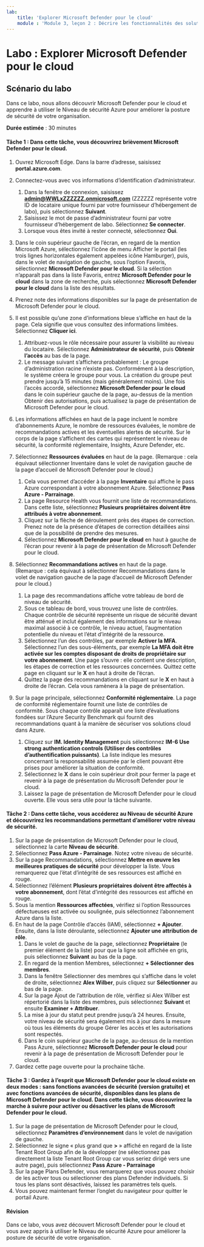 ```yaml
---
lab:
    title: 'Explorer Microsoft Defender pour le cloud'
    module : 'Module 3, leçon 2 : Décrire les fonctionnalités des solutions de sécurité Microsoft : Décrire les fonctionnalités de gestion de la sécurité d’Azure'
---
```


# Labo : Explorer Microsoft Defender pour le cloud

## Scénario du labo
Dans ce labo, nous allons découvrir Microsoft Defender pour le cloud et apprendre à utiliser le Niveau de sécurité Azure pour améliorer la posture de sécurité de votre organisation.

**Durée estimée** : 30 minutes

#### Tâche 1 : Dans cette tâche, vous découvrirez brièvement Microsoft Defender pour le cloud.
1.	Ouvrez Microsoft Edge. Dans la barre d’adresse, saisissez **portal.azure.com**.

1. Connectez-vous avec vos informations d’identification d’administrateur.
    1. Dans la fenêtre de connexion, saisissez **admin@WWLxZZZZZZ.onmicrosoft.com** (ZZZZZZ représente votre ID de locataire unique fourni par votre fournisseur d’hébergement de labo), puis sélectionnez **Suivant**.
    1. Saisissez le mot de passe d’administrateur fourni par votre fournisseur d’hébergement de labo. Sélectionnez **Se connecter**.
    1. Lorsque vous êtes invité à rester connecté, sélectionnez **Oui**.

1. Dans le coin supérieur gauche de l’écran, en regard de la mention Microsoft Azure, sélectionnez l’icône de menu Afficher le portail (les trois lignes horizontales également appelées icône Hamburger), puis, dans le volet de navigation de gauche, sous l’option Favoris, sélectionnez **Microsoft Defender pour le cloud**.  Si la sélection n’apparaît pas dans la liste Favoris, entrez **Microsoft Defender pour le cloud** dans la zone de recherche, puis sélectionnez **Microsoft Defender pour le cloud** dans la liste des résultats.

1. Prenez note des informations disponibles sur la page de présentation de Microsoft Defender pour le cloud.  

1. Il est possible qu’une zone d’informations bleue s’affiche en haut de la page. Cela signifie que vous consultez des informations limitées.  Sélectionnez **Cliquer ici**.
    1. Attribuez-vous le rôle nécessaire pour assurer la visibilité au niveau du locataire.  Sélectionnez **Administrateur de sécurité**, puis **Obtenir l’accès** au bas de la page.
    1. Le message suivant s’affichera probablement : Le groupe d’administration racine n’existe pas.  Conformément à la description, le système créera le groupe pour vous.  La création du groupe peut prendre jusqu’à 15 minutes (mais généralement moins).  Une fois l’accès accordé, sélectionnez **Microsoft Defender pour le cloud** dans le coin supérieur gauche de la page, au-dessus de la mention Obtenir des autorisations, puis actualisez la page de présentation de Microsoft Defender pour le cloud.

1. Les informations affichées en haut de la page incluent le nombre d’abonnements Azure, le nombre de ressources évaluées, le nombre de recommandations actives et les éventuelles alertes de sécurité.  Sur le corps de la page s’affichent des cartes qui représentent le niveau de sécurité, la conformité réglementaire, Insights, Azure Defender, etc.  

1. Sélectionnez **Ressources évaluées** en haut de la page.  (Remarque : cela équivaut sélectionner Inventaire dans le volet de navigation gauche de la page d’accueil de Microsoft Defender pour le cloud.)
    1. Cela vous permet d’accéder à la page **Inventaire** qui affiche le pass Azure correspondant à votre abonnement Azure.  Sélectionnez **Pass Azure - Parrainage**.
    1. La page Resource Health vous fournit une liste de recommandations.  Dans cette liste, sélectionnez **Plusieurs propriétaires doivent être attribués à votre abonnement**.
    1. Cliquez sur la flèche de déroulement près des étapes de correction. Prenez note de la présence d’étapes de correction détaillées ainsi que de la possibilité de prendre des mesures.  
    1. Sélectionnez **Microsoft Defender pour le cloud** en haut à gauche de l’écran pour revenir à la page de présentation de Microsoft Defender pour le cloud.

1. Sélectionnez **Recommandations actives** en haut de la page.  (Remarque : cela équivaut à sélectionner Recommandations dans le volet de navigation gauche de la page d’accueil de Microsoft Defender pour le cloud.)
    1. La page des recommandations affiche votre tableau de bord de niveau de sécurité.
    1. Sous ce tableau de bord, vous trouvez une liste de contrôles. Chaque contrôle de sécurité représente un risque de sécurité devant être atténué et inclut également des informations sur le niveau maximal associé à ce contrôle, le niveau actuel, l’augmentation potentielle du niveau et l’état d’intégrité de la ressource.  
    1. Sélectionnez l’un des contrôles, par exemple **Activer la MFA**.  Sélectionnez l’un des sous-éléments, par exemple **La MFA doit être activée sur les comptes disposant de droits de propriétaire sur votre abonnement**.  Une page s’ouvre : elle contient une description, les étapes de correction et les ressources concernées. Quittez cette page en cliquant sur le **X** en haut à droite de l’écran.
    1. Quittez la page des recommandations en cliquant sur le **X** en haut à droite de l’écran. Cela vous ramènera à la page de présentation.

1. Sur la page principale, sélectionnez **Conformité réglementaire**. La page de conformité réglementaire fournit une liste de contrôles de conformité.  Sous chaque contrôle apparaît une liste d’évaluations fondées sur l’Azure Security Benchmark qui fournit des recommandations quant à la manière de sécuriser vos solutions cloud dans Azure.
    1. Cliquez sur **IM. Identity Management** puis sélectionnez **IM-6 Use strong authentication controls (Utiliser des contrôles d’authentification puissants)**.  La liste indique les mesures concernant la responsabilité assumée par le client pouvant être prises pour améliorer la situation de conformité.
    1. Sélectionnez le **X** dans le coin supérieur droit pour fermer la page et revenir à la page de présentation du Microsoft Defender pour le cloud. 
    1. Laissez la page de présentation de Microsoft Defender pour le cloud ouverte. Elle vous sera utile pour la tâche suivante.


#### Tâche 2 : Dans cette tâche, vous accéderez au Niveau de sécurité Azure et découvrirez les recommandations permettant d’améliorer votre niveau de sécurité. 

1. Sur la page de présentation de Microsoft Defender pour le cloud, sélectionnez la carte **Niveau de sécurité**.
1. Sélectionnez **Pass Azure - Parrainage**.  Notez votre niveau de sécurité.
1. Sur la page Recommandations, sélectionnez **Mettre en œuvre les meilleures pratiques de sécurité** pour développer la liste. Vous remarquerez que l’état d’intégrité de ses ressources est affiché en rouge.
1. Sélectionnez l’élément **Plusieurs propriétaires doivent être affectés à votre abonnement**, dont l’état d’intégrité des ressources est affiché en rouge. 
1. Sous la mention **Ressources affectées**, vérifiez si l’option Ressources défectueuses est activée ou soulignée, puis sélectionnez l’abonnement Azure dans la liste.
1. En haut de la page Contrôle d’accès (IAM), sélectionnez **+ Ajouter**. Ensuite, dans la liste déroulante, sélectionnez **Ajouter une attribution de rôle**.
    1. Dans le volet de gauche de la page, sélectionnez **Propriétaire** (le premier élément de la liste) pour que la ligne soit affichée en gris, puis sélectionnez **Suivant** au bas de la page.
    1. En regard de la mention Membres, sélectionnez **+ Sélectionner des membres**. 
    1. Dans la fenêtre Sélectionner des membres qui s’affiche dans le volet de droite, sélectionnez **Alex Wilber**, puis cliquez sur **Sélectionner** au bas de la page.  
    1. Sur la page Ajout de l’attribution de rôle, vérifiez si Alex Wilber est répertorié dans la liste des membres, puis sélectionnez **Suivant** et ensuite **Examiner + Attribuer**.
    1. La mise à jour du statut peut prendre jusqu’à 24 heures. Ensuite, votre niveau de sécurité sera également mis à jour dans la mesure où tous les éléments du groupe Gérer les accès et les autorisations sont respectés.
    1. Dans le coin supérieur gauche de la page, au-dessus de la mention Pass Azure, sélectionnez **Microsoft Defender pour le cloud** pour revenir à la page de présentation de Microsoft Defender pour le cloud.
1. Gardez cette page ouverte pour la prochaine tâche.


#### Tâche 3 :  Gardez à l’esprit que Microsoft Defender pour le cloud existe en deux modes : sans fonctions avancées de sécurité (version gratuite) et avec fonctions avancées de sécurité, disponibles dans les plans de Microsoft Defender pour le cloud. Dans cette tâche, vous découvrirez la marche à suivre pour activer ou désactiver les plans de Microsoft Defender pour le cloud.

1.	Sur la page de présentation de Microsoft Defender pour le cloud, sélectionnez **Paramètres d’environnement** dans le volet de navigation de gauche.
1. Sélectionnez le signe « plus grand que **>** » affiché en regard de la liste Tenant Root Group afin de la développer (ne sélectionnez pas directement la liste Tenant Root Group car vous seriez dirigé vers une autre page), puis sélectionnez **Pass Azure - Parrainage**
1.	Sur la page Plans Defender, vous remarquerez que vous pouvez choisir de les activer tous ou sélectionner des plans Defender individuels. Si tous les plans sont désactivés, laissez les paramètres tels quels.
1.	Vous pouvez maintenant fermer l’onglet du navigateur pour quitter le portail Azure.


#### Révision
Dans ce labo, vous avez découvert Microsoft Defender pour le cloud et vous avez appris à utiliser le Niveau de sécurité Azure pour améliorer la posture de sécurité de votre organisation.
